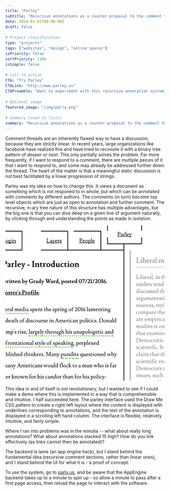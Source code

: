 ```yaml
---
title: "Parley"
subtitle: "Recursive annotations as a counter-proposal to the comment thread"
date: 2024-01-01T00:00:00Z
draft: false

# Project classification
type: "projects"
tags: ["websites", "design", "online spaces"]
isPriority: false 
sortPriority: 1100
isSimple: false

# Call to action
CTA: "Try Parley"
CTALink: "http://www.parley.us"
CTAPreamble: "Want to experiment with this recursive annotation system"

# Optional image
featured_image: "/img/parly.png"

# Summary (used in lists)
summary: "Recursive annotations as a counter-proposal to the comment thread"
---
```


Comment threads are an inherently flawed way to have a discussion, because they are strictly linear.  In recent years, large organizations like facebook have realized this and have tried to reconsile it with a binary tree pattern of _deeper_ or _next_. This only partially solves the problem. Far more frequently, if I want to respond to a comment, there are multiple peices of it that I want to respond to, and some may already be addressed further down the thread.  The heart of the matter is that a meaningful static discussion is not best facilitated by a linear progression of strings.

Parley was my idea on how to change this. It views a document as something which is not responed to in whole, but which can be annotated with comments by different authors.  The comments (in turn) become top level objects which are just as open to annotation and further comment. The recursive, n-ary tree nature of this structure has multiple advantages, but the big one is that you can dive deep on a given line of argument naturally, by clicking through and understanding the points as made in isolation.

![A Photo of the parley interface.](/img/parly.png)

This idea in and of itself is not revolutionary, but I wanted to see if I could make a demo where this is implemented in a way that is comprehensible and intuitive.  I half succeeded here.  The parley interface used the Draw Me CSS pattern to create a right-left layout where the content is displayed with underlines corresponding to annotations, and the text of the annotation is displayed in a scrolling left hand column.  The interface is flexible, relatively intuitive, and fairly simple.

Where I ran into problems was in the minutia -- what about really long annotations? What about annotations stacked 15 high? How do you link effectively (as links cannot then be annotated)? 

The backend is lame (an app engine hack), but I stand behind the fundamental idea (recursive comment sections, rather than linear ones), and I stand behind the UI for what it is - a proof of concept. 

To use the system, go to [parly.us](http://parly.us), and be aware that the AppEngine backend takes up to a minute to spin up - so allow a minute to pass after a first page access, then reload the page to interact with the software.
